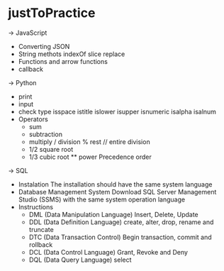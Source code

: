 # justToPractice

-> JavaScript
* Converting JSON
* String methots
    indexOf
    slice
    replace
* Functions and arrow functions
* callback

-> Python
* print
* input
* check type
    isspace
    istitle
    islower
    isupper
    isnumeric
    isalpha
    isalnum
* Operators
    + sum
    - subtraction
    * multiply
    / division
    % rest
    // entire division
    * 1/2 square root
    * 1/3 cubic root
    ** power
   Precedence order

-> SQL
* Instalation
    The installation should have the same system language
* Database Management System
    Download SQL Server Management Studio (SSMS) with the same system operation language
* Instructions
    - DML (Data Manipulation Language)
        Insert, Delete, Update
    - DDL (Data Definition Language)
        create, alter, drop, rename and truncate
    - DTC (Data Transaction Control)
        Begin transaction, commit and rollback
    - DCL (Data Control Language)
        Grant, Revoke and Deny
    - DQL (Data Query Language)
        select

   